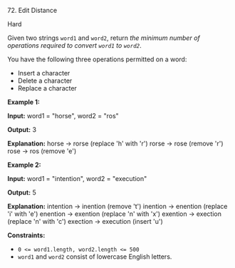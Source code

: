 72\. Edit Distance

Hard

Given two strings `word1` and `word2`, return _the minimum number of operations required to convert `word1` to `word2`_.

You have the following three operations permitted on a word:

*   Insert a character
*   Delete a character
*   Replace a character

**Example 1:**

**Input:** word1 = "horse", word2 = "ros"

**Output:** 3

**Explanation:** horse -> rorse (replace 'h' with 'r') rorse -> rose (remove 'r') rose -> ros (remove 'e') 

**Example 2:**

**Input:** word1 = "intention", word2 = "execution"

**Output:** 5

**Explanation:** intention -> inention (remove 't') inention -> enention (replace 'i' with 'e') enention -> exention (replace 'n' with 'x') exention -> exection (replace 'n' with 'c') exection -> execution (insert 'u') 

**Constraints:**

*   `0 <= word1.length, word2.length <= 500`
*   `word1` and `word2` consist of lowercase English letters.